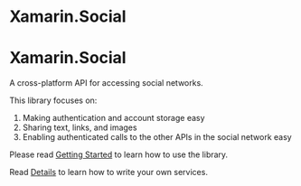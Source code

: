 Xamarin.Social
==============

# Xamarin.Social

A cross-platform API for accessing social networks.

This library focuses on:

1. Making authentication and account storage easy
2. Sharing text, links, and images
3. Enabling authenticated calls to the other APIs in the social network easy

Please read [Getting Started](component/GettingStarted.md) to learn how to use 
the library.

Read [Details](component/Details.md) to learn how to write your own services.
